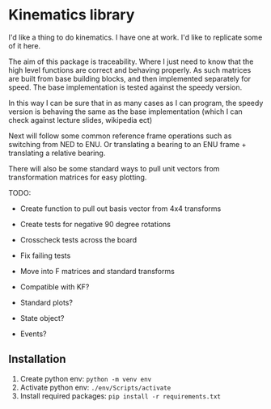 # Kinematics library

I'd like a thing to do kinematics. I have one at work. I'd like to replicate some of it here.

The aim of this package is traceability. Where I just need to know that the high level functions are correct and behaving properly. As such matrices are built from base building blocks, and then implemented separately for speed. The base implementation is tested against the speedy version.

In this way I can be sure that in as many cases as I can program, the speedy version is behaving the same as the base implementation (which I can check against lecture slides, wikipedia ect)

Next will follow some common reference frame operations such as switching from NED to ENU.
Or translating a bearing to an ENU frame + translating a relative bearing.

There will also be some standard ways to pull unit vectors from transformation matrices for easy plotting.

TODO:
- Create function to pull out basis vector from 4x4 transforms
- Create tests for negative 90 degree rotations
- Crosscheck tests across the board
- Fix failing tests

- Move into F matrices and standard transforms
- Compatible with KF?
- Standard plots?
- State object?
- Events?

## Installation

1. Create python env: `python -m venv env`
2. Activate python env: `./env/Scripts/activate`
3. Install required packages: `pip install -r requirements.txt`
